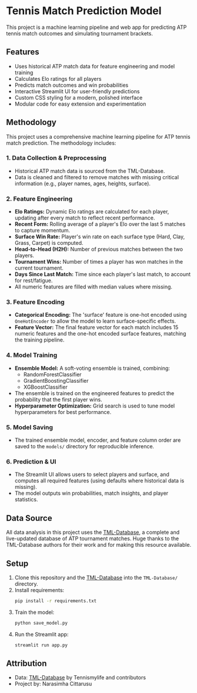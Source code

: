# Tennis Match Prediction Model

This project is a machine learning pipeline and web app for predicting ATP tennis match outcomes and simulating tournament brackets.

## Features
- Uses historical ATP match data for feature engineering and model training
- Calculates Elo ratings for all players
- Predicts match outcomes and win probabilities
- Interactive Streamlit UI for user-friendly predictions
- Custom CSS styling for a modern, polished interface
- Modular code for easy extension and experimentation

## Methodology
This project uses a comprehensive machine learning pipeline for ATP tennis match prediction. The methodology includes:

### 1. Data Collection & Preprocessing
- Historical ATP match data is sourced from the TML-Database.
- Data is cleaned and filtered to remove matches with missing critical information (e.g., player names, ages, heights, surface).

### 2. Feature Engineering
- **Elo Ratings:** Dynamic Elo ratings are calculated for each player, updating after every match to reflect recent performance.
- **Recent Form:** Rolling average of a player's Elo over the last 5 matches to capture momentum.
- **Surface Win Rate:** Player's win rate on each surface type (Hard, Clay, Grass, Carpet) is computed.
- **Head-to-Head (H2H):** Number of previous matches between the two players.
- **Tournament Wins:** Number of times a player has won matches in the current tournament.
- **Days Since Last Match:** Time since each player's last match, to account for rest/fatigue.
- All numeric features are filled with median values where missing.

### 3. Feature Encoding
- **Categorical Encoding:** The 'surface' feature is one-hot encoded using `OneHotEncoder` to allow the model to learn surface-specific effects.
- **Feature Vector:** The final feature vector for each match includes 15 numeric features and the one-hot encoded surface features, matching the training pipeline.

### 4. Model Training
- **Ensemble Model:** A soft-voting ensemble is trained, combining:
  - RandomForestClassifier
  - GradientBoostingClassifier
  - XGBoostClassifier
- The ensemble is trained on the engineered features to predict the probability that the first player wins.
- **Hyperparameter Optimization:** Grid search is used to tune model hyperparameters for best performance.

### 5. Model Saving
- The trained ensemble model, encoder, and feature column order are saved to the `models/` directory for reproducible inference.

### 6. Prediction & UI
- The Streamlit UI allows users to select players and surface, and computes all required features (using defaults where historical data is missing).
- The model outputs win probabilities, match insights, and player statistics.

## Data Source
All data analysis in this project uses the [TML-Database](https://github.com/Tennismylife/TML-Database), a complete and live-updated database of ATP tournament matches. Huge thanks to the TML-Database authors for their work and for making this resource available.

## Setup
1. Clone this repository and the [TML-Database](https://github.com/Tennismylife/TML-Database) into the `TML-Database/` directory.
2. Install requirements:
   ```bash
   pip install -r requirements.txt
   ```
3. Train the model:
   ```bash
   python save_model.py
   ```
4. Run the Streamlit app:
   ```bash
   streamlit run app.py
   ```

## Attribution
- Data: [TML-Database](https://github.com/Tennismylife/TML-Database) by Tennismylife and contributors
- Project by: Narasimha Cittarusu
